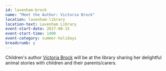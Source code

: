```yaml
---
id: lavenham-brock
name: "Meet the Author: Victoria Brock"
location: lavenham-library
location-text: Lavenham Library
event-start-date: 2017-08-15
event-start-time: 1400
event-category: summer-holidays
breadcrumb: y
---
```


Children's author [Victoria Brock](http://www.victoriabrockauthor.co.uk/) will be at the library sharing her delightful animal stories with children and their parents/carers.
